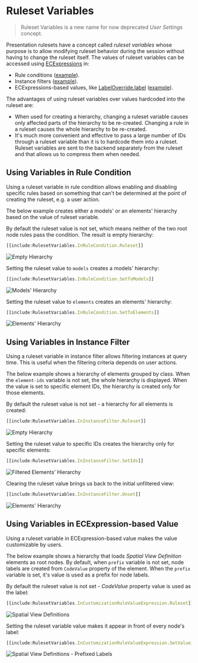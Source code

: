 # Ruleset Variables

> Ruleset Variables is a new name for now deprecated *User Settings* concept.

Presentation rulesets have a concept called *ruleset variables* whose purpose is to allow modifying ruleset behavior during the session without having to change
the ruleset itself. The values of ruleset variables can be accessed using [ECExpressions](./ECExpressions.md#ruleset-variables-user-settings) in:

- Rule conditions ([example](#using-variables-in-rule-condition)).
- Instance filters ([example](#using-variables-in-instance-filter)).
- ECExpressions-based values, like [LabelOverride.label]($presentation-common) ([example](#using-variables-in-ecexpression-based-value)).

The advantages of using ruleset variables over values hardcoded into the ruleset are:

- When used for creating a hierarchy, changing a ruleset variable causes only affected parts of the hierarchy to be re-created. Changing a rule in a ruleset causes the whole hierarchy to be re-created.
- It's much more convenient and effective to pass a large number of IDs through a ruleset variable than it is to hardcode them into a ruleset. Ruleset variables are sent to the backend separately from the ruleset and that allows us to compress them when needed.

## Using Variables in Rule Condition

Using a ruleset variable in rule condition allows enabling and disabling specific rules based on something that can't be determined at the point of creating the ruleset, e.g. a user action.

The below example creates either a models' or an elements' hierarchy based on the value of ruleset variable.

By default the ruleset value is not set, which means neither of the two root node rules pass the condition. The result is empty hierarchy:

```ts
[[include:RulesetVariables.InRuleCondition.Ruleset]]
```

![Empty Hierarchy](./media/ruleset-variables/empty-hierarchy.png)

Setting the ruleset value to `models` creates a models' hierarchy:

```ts
[[include:RulesetVariables.InRuleCondition.SetToModels]]
```

![Models' Hierarchy](./media/ruleset-variables/models-hierarchy.png)

Setting the ruleset value to `elements` creates an elements' hierarchy:

```ts
[[include:RulesetVariables.InRuleCondition.SetToElements]]
```

![Elements' Hierarchy](./media/ruleset-variables/elements-hierarchy.png)

## Using Variables in Instance Filter

Using a ruleset variable in instance filter allows filtering instances at query time. This is useful when the filtering criteria depends on user actions.

The below example shows a hierarchy of elements grouped by class. When the `element-ids` variable is not set, the whole hierarchy is displayed. When the value is set to specific element IDs, the hierarchy is created only for those elements.

By default the ruleset value is not set - a hierarchy for all elements is created:

```ts
[[include:RulesetVariables.InInstanceFilter.Ruleset]]
```

![Empty Hierarchy](./media/ruleset-variables/elements-hierarchy.png)

Setting the ruleset value to specific IDs creates the hierarchy only for specific elements:

```ts
[[include:RulesetVariables.InInstanceFilter.SetIds]]
```

![Filtered Elements' Hierarchy](./media/ruleset-variables/filtered-elements-hierarchy.png)

Clearing the ruleset value brings us back to the initial unfiltered view:

```ts
[[include:RulesetVariables.InInstanceFilter.Unset]]
```

![Elements' Hierarchy](./media/ruleset-variables/elements-hierarchy.png)

## Using Variables in ECExpression-based Value

Using a ruleset variable in ECExpression-based value makes the value customizable by users.

The below example shows a hierarchy that loads *Spatial View Definition* elements as root nodes. By default, when `prefix` variable is not set, node labels are created from `CodeValue` property of the element. When the `prefix` variable is set, it's value is used as a prefix for node labels.

By default the ruleset value is not set - *CodeValue* property value is used as the label:

```ts
[[include:RulesetVariables.InCustomizationRuleValueExpression.Ruleset]]
```

![Spatial View Definitions](./media/ruleset-variables/spatial-view-definitions.png)

Setting the ruleset variable value makes it appear in front of every node's label:

```ts
[[include:RulesetVariables.InCustomizationRuleValueExpression.SetValue]]
```

![Spatial View Definitions - Prefixed Labels](./media/ruleset-variables/spatial-view-definitions-prefixed.png)
